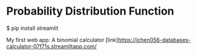 # Probability Distribution Function

$ pip install streamlit

My first web app: A binomial calculator
[link]https://jchen056-databases-calculator-07f71s.streamlitapp.com/
